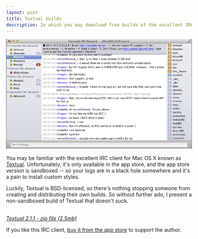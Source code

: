 ```yaml
---
layout: post
title: Textual builds
description: In which you may download free builds of the excellent IRC client, Textual.
---
```


<img src="/assets/images/textual_screenshot.png" width="700">

You may be familiar with the excellent IRC client for Mac OS X known as <a href="http://www.codeux.com/textual/">Textual</a>. Unfortunately, it's only available in the app store, and the app store version is sandboxed -- so your logs are in a black hole somewhere and it's a pain to install custom styles.

Luckily, Textual is BSD-licensed, so there's nothing stopping someone from creating and distributing their own builds. So without further ado, I present a non-sandboxed build of Textual that doesn't suck.

<br>
<em><a href="/assets/files/textual/Textual-2.1.1.zip">Textual 2.1.1 - zip file (2.5mb)</a></em>


If you like this IRC client, <a href="http://itunes.apple.com/us/app/textual-irc-client/id403012667?mt=12">buy it from the app store</a> to support the author.
